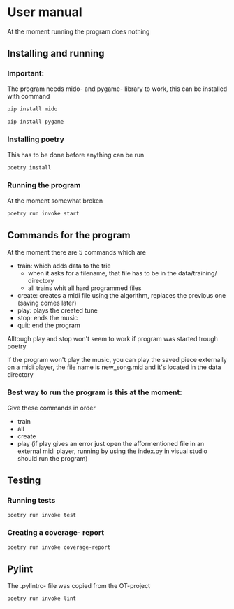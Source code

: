 # User manual

At the moment running the program does nothing

## Installing and running

### Important:

The program needs mido- and pygame- library to work, this can be installed with command

```bash
pip install mido
```
```bash
pip install pygame
```

### Installing poetry

This has to be done before anything can be run

```bash
poetry install
```

### Running the program
At the moment somewhat broken

```bash
poetry run invoke start
```

## Commands for the program

At the moment there are 5 commands which are 
- train: which adds data to the trie
    - when it asks for a filename, that file has to be in the data/training/ directory
    - all trains whit all hard programmed files
- create: creates a midi file using the algorithm, replaces the previous one (saving comes later)
- play: plays the created tune
- stop: ends the music
- quit: end the program

Alltough play and stop won't seem to work if program was started trough poetry

if the program won't play the music, you can play the saved piece externally on a midi player, the file name is new_song.mid and it's located in the data directory

### Best way to run the program is this at the moment:
Give these commands in order
 - train
 - all
 - create
 - play 
(if play gives an error just open the afformentioned file in an external midi player, running by using the index.py in visual studio should run the program)

## Testing

### Running tests

```bash
poetry run invoke test
```

### Creating a coverage- report

```bash
poetry run invoke coverage-report
```

## Pylint

The .pylintrc- file was copied from the OT-project

```bash
poetry run invoke lint
```
